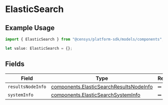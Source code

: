 # ElasticSearch

## Example Usage

```typescript
import { ElasticSearch } from "@censys/platform-sdk/models/components";

let value: ElasticSearch = {};
```

## Fields

| Field                                                                                              | Type                                                                                               | Required                                                                                           | Description                                                                                        |
| -------------------------------------------------------------------------------------------------- | -------------------------------------------------------------------------------------------------- | -------------------------------------------------------------------------------------------------- | -------------------------------------------------------------------------------------------------- |
| `resultsNodeInfo`                                                                                  | [components.ElasticSearchResultsNodeInfo](../../models/components/elasticsearchresultsnodeinfo.md) | :heavy_minus_sign:                                                                                 | N/A                                                                                                |
| `systemInfo`                                                                                       | [components.ElasticSearchSystemInfo](../../models/components/elasticsearchsysteminfo.md)           | :heavy_minus_sign:                                                                                 | N/A                                                                                                |